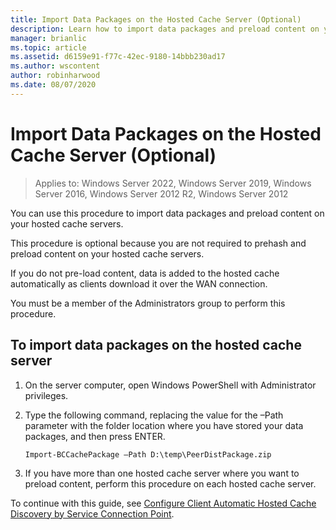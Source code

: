 ```yaml
---
title: Import Data Packages on the Hosted Cache Server (Optional)
description: Learn how to import data packages and preload content on your hosted cache servers.
manager: brianlic
ms.topic: article
ms.assetid: d6159e91-f77c-42ec-9180-14bbb230ad17
ms.author: wscontent
author: robinharwood
ms.date: 08/07/2020
---
```


# Import Data Packages on the Hosted Cache Server \(Optional\)

>Applies to: Windows Server 2022, Windows Server 2019, Windows Server 2016, Windows Server 2012 R2, Windows Server 2012

You can use this procedure to import data packages and preload content on your hosted cache servers.

This procedure is optional because you are not required to prehash and preload content on your hosted cache servers.

If you do not pre\-load content, data is added to the hosted cache automatically as clients download it over the WAN connection.

You must be a member of the Administrators group to perform this procedure.

## To import data packages on the hosted cache server

1. On the server computer, open Windows PowerShell with Administrator privileges.

2. Type the following command, replacing the value for the –Path parameter with the folder location where you have stored your data packages, and then press ENTER.

    ```
    Import-BCCachePackage –Path D:\temp\PeerDistPackage.zip
    ```

3. If you have more than one hosted cache server where you want to preload content, perform this procedure on each hosted cache server.

To continue with this guide, see [Configure Client Automatic Hosted Cache Discovery by Service Connection Point](10-Bc-Client-By-Scp.md).
